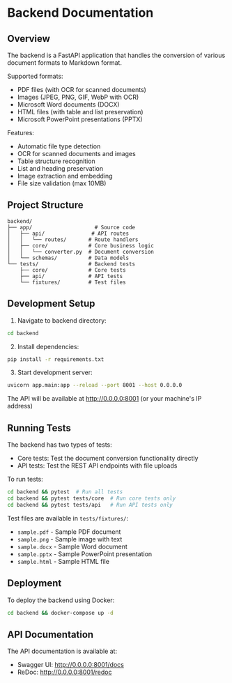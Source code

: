 # Backend Documentation

## Overview
The backend is a FastAPI application that handles the conversion of various document formats to Markdown format.

Supported formats:
- PDF files (with OCR for scanned documents)
- Images (JPEG, PNG, GIF, WebP with OCR)
- Microsoft Word documents (DOCX)
- HTML files (with table and list preservation)
- Microsoft PowerPoint presentations (PPTX)

Features:
- Automatic file type detection
- OCR for scanned documents and images
- Table structure recognition
- List and heading preservation
- Image extraction and embedding
- File size validation (max 10MB)

## Project Structure
```
backend/
├── app/                    # Source code
│   ├── api/               # API routes
│   │   └── routes/       # Route handlers
│   ├── core/             # Core business logic
│   │   └── converter.py  # Document conversion
│   └── schemas/          # Data models
└── tests/                # Backend tests
    ├── core/             # Core tests
    ├── api/              # API tests
    └── fixtures/         # Test files
```

## Development Setup

1. Navigate to backend directory:
```bash
cd backend
```

2. Install dependencies:
```bash
pip install -r requirements.txt
```

3. Start development server:
```bash
uvicorn app.main:app --reload --port 8001 --host 0.0.0.0
```

The API will be available at http://0.0.0.0:8001 (or your machine's IP address)

## Running Tests
The backend has two types of tests:
- Core tests: Test the document conversion functionality directly
- API tests: Test the REST API endpoints with file uploads

To run tests:
```bash
cd backend && pytest  # Run all tests
cd backend && pytest tests/core  # Run core tests only
cd backend && pytest tests/api   # Run API tests only
```

Test files are available in `tests/fixtures/`:
- `sample.pdf` - Sample PDF document
- `sample.png` - Sample image with text
- `sample.docx` - Sample Word document
- `sample.pptx` - Sample PowerPoint presentation
- `sample.html` - Sample HTML file

## Deployment
To deploy the backend using Docker:
```bash
cd backend && docker-compose up -d
```

## API Documentation
The API documentation is available at:
- Swagger UI: http://0.0.0.0:8001/docs
- ReDoc: http://0.0.0.0:8001/redoc